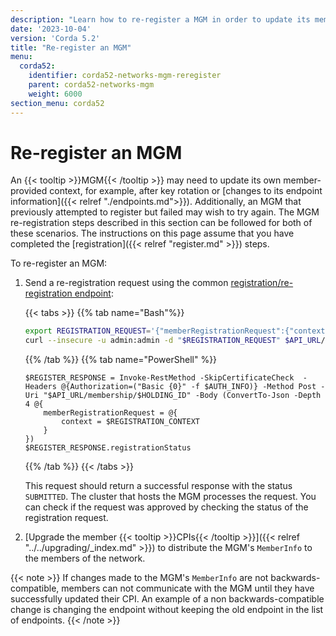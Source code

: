 ```yaml
---
description: "Learn how to re-register a MGM in order to update its member-provided context or endpoint information."
date: '2023-10-04'
version: 'Corda 5.2'
title: "Re-register an MGM"
menu:
  corda52:
    identifier: corda52-networks-mgm-reregister
    parent: corda52-networks-mgm
    weight: 6000
section_menu: corda52
---
```


# Re-register an MGM

An {{< tooltip >}}MGM{{< /tooltip >}} may need to update its own member-provided context, for example, after key rotation or [changes to its endpoint information]({{< relref "./endpoints.md">}}). Additionally, an MGM that previously attempted to register but failed may wish to try again. The MGM re-registration steps described in this section can be followed for both of these scenarios. The instructions on this page assume that you have completed the [registration]({{< relref "register.md" >}}) steps.

To re-register an MGM:

1. Send a re-registration request using the common [registration/re-registration endpoint](../../../reference/rest-api/openapi.html#tag/Member-Registration-API/operation/get_membership__holdingidentityshorthash_):

   {{< tabs >}}
   {{% tab name="Bash"%}}
   ```bash
   export REGISTRATION_REQUEST='{"memberRegistrationRequest":{"context": '$REGISTRATION_CONTEXT'}}'
   curl --insecure -u admin:admin -d "$REGISTRATION_REQUEST" $API_URL/membership/$HOLDING_ID
   ```
   {{% /tab %}}
   {{% tab name="PowerShell" %}}
   ```shell
   $REGISTER_RESPONSE = Invoke-RestMethod -SkipCertificateCheck  -Headers @{Authorization=("Basic {0}" -f $AUTH_INFO)} -Method Post -Uri "$API_URL/membership/$HOLDING_ID" -Body (ConvertTo-Json -Depth 4 @{
       memberRegistrationRequest = @{
           context = $REGISTRATION_CONTEXT
       }
   })
   $REGISTER_RESPONSE.registrationStatus
   ```
   {{% /tab %}}
   {{< /tabs >}}

   This request should return a successful response with the status `SUBMITTED`. The cluster that hosts the MGM processes the request. You can check if the request was approved by checking the status of the registration request.

4. [Upgrade the member {{< tooltip >}}CPIs{{< /tooltip >}}]({{< relref "../../upgrading/_index.md" >}}) to distribute the MGM's `MemberInfo` to the members of the network.

{{< note >}}
If changes made to the MGM's `MemberInfo` are not backwards-compatible, members can not communicate with the MGM until they have successfully updated their CPI. An example of a non backwards-compatible change is changing the endpoint without keeping the old endpoint in the list of endpoints.
{{< /note >}}
